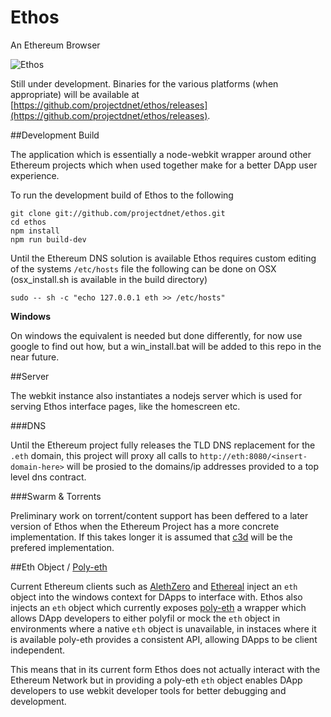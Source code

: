 Ethos
=====

An Ethereum Browser

![Ethos](https://raw.githubusercontent.com/projectdnet/ethos/master/static/assets/imgs/v0.0.3-screenshot.png "Ethos and Ethereum Browser")


Still under development. Binaries for the various platforms (when appropriate) will be available at [https://github.com/projectdnet/ethos/releases](https://github.com/projectdnet/ethos/releases).

##Development Build

The application which is essentially a node-webkit wrapper around other Ethereum projects which when used together make for a better DApp user experience.

To run the development build of Ethos to the following

    git clone git://github.com/projectdnet/ethos.git
    cd ethos
    npm install
    npm run build-dev


Until the Ethereum DNS solution is available Ethos requires custom editing of the systems `/etc/hosts` file the following can be done on OSX (osx_install.sh is available in the build directory)

    sudo -- sh -c "echo 127.0.0.1 eth >> /etc/hosts"

**Windows**

On windows the equivalent is needed but done differently, for now use google to find out how, but a win_install.bat will be added to this repo in the near future.




##Server

The webkit instance also instantiates a nodejs server which is used for serving Ethos interface pages, like the homescreen etc. 

###DNS

Until the Ethereum project fully releases the TLD DNS replacement for the `.eth` domain, this project will proxy all calls to `http://eth:8080/<insert-domain-here>` will be prosied to the domains/ip addresses provided to a top level dns contract.

###Swarm & Torrents

Preliminary work on torrent/content support has been deffered to a later version of Ethos when the Ethereum Project has a more concrete implementation. If this takes longer it is assumed that [c3d](https://github.com/project-douglas/c3d) will be the prefered implementation.

##Eth Object / [Poly-eth](https://github.com/projectdnet/poly-eth)

Current Ethereum clients such as [AlethZero](https://github.com/ethereum/cpp-ethereum) and [Ethereal](https://github.com/ethereum/go-ethereum) inject an `eth` object into the windows context for DApps to interface with. Ethos also injects an `eth` object which currently exposes [poly-eth](https://github.com/projectdnet/poly-eth) a wrapper which allows DApp developers to either polyfil or mock the `eth` object in environments where a native `eth` object is unavailable, in instaces where it is available poly-eth provides a consistent API, allowing DApps to be client independent. 

This means that in its current form Ethos does not actually interact with the Ethereum Network but in providing a poly-eth `eth` object enables DApp developers to use webkit developer tools for better debugging and development.